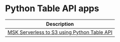 # Python Table API apps

| Description |
| --- |
| [MSK Serverless to S3 using Python Table API](msk-serverless-to-s3-tableapi-python/README.md) |
